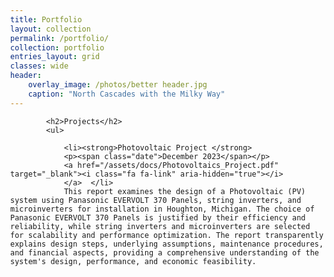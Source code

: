 ```yaml
---
title: Portfolio
layout: collection
permalink: /portfolio/
collection: portfolio
entries_layout: grid
classes: wide
header:
    overlay_image: /photos/better header.jpg
    caption: "North Cascades with the Milky Way"
---
```


<html>


<style>
        body {
            font-family: Arial, sans-serif;
            margin: 0px;
        }
        .title {
            font-weight: bold;
        }
        .experience {
            margin-bottom: 20px;
        }
        .image {
            float: right; /* Float the image to the right */
            width: 375px; /* Set the width of the image as desired */
        }
</style>
<body>


<div class="content">
    <div class="experience">
     
            <h2>Projects</h2>
            <ul>

                <li><strong>Photovoltaic Project </strong> 
                <p><span class="date">December 2023</span></p>
                <a href="/assets/docs/Photovoltaics_Project.pdf" target="_blank"><i class="fa fa-link" aria-hidden="true"></i>
                </a>  </li> 
                This report examines the design of a Photovoltaic (PV) system using Panasonic EVERVOLT 370 Panels, string inverters, and microinverters for installation in Houghton, Michigan. The choice of Panasonic EVERVOLT 370 Panels is justified by their efficiency and reliability, while string inverters and microinverters are selected for scalability and performance optimization. The report transparently explains design steps, underlying assumptions, maintenance procedures, and financial aspects, providing a comprehensive understanding of the system's design, performance, and economic feasibility.
